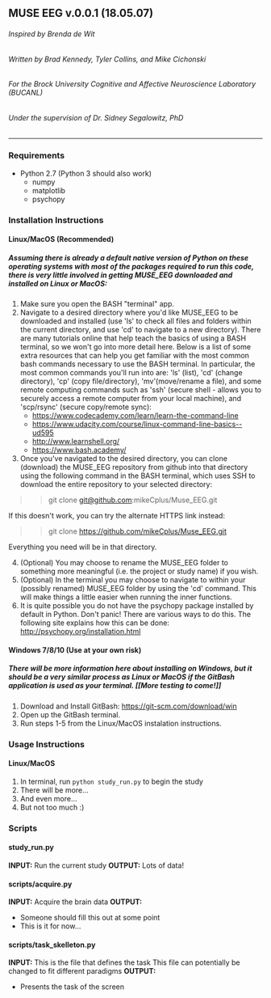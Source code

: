 ## MUSE EEG v.0.0.1 (18.05.07)  
###### Inspired by Brenda de Wit
###### Written by Brad Kennedy, Tyler Collins, and Mike Cichonski
###### For the Brock University Cognitive and Affective Neuroscience Laboratory (BUCANL) 
###### Under the supervision of Dr. Sidney Segalowitz, PhD
___________________________________________________________

### Requirements
* Python 2.7 (Python 3 should also work)
  * numpy
  * matplotlib
  * psychopy

### Installation Instructions
#### Linux/MacOS (Recommended)
##### Assuming there is already a default native version of Python on these operating systems with most of the packages required to run this code, there is very little involved in getting MUSE_EEG downloaded and installed on Linux or MacOS:
1. Make sure you open the BASH "terminal" app.
2. Navigate to a desired directory where you'd like MUSE_EEG to be downloaded and installed (use 'ls' to check all files and folders within the current directory, and use 'cd' to navigate to a new directory). There are many tutorials online that help teach the basics of using a BASH terminal, so we won't go into more detail here. 
Below is a list of some extra resources that can help you get familiar with the most common bash commands necessary to use the BASH terminal. In particular, the most common commands you'll run into are: 'ls' (list), 'cd' (change directory), 'cp' (copy file/directory), 'mv'(move/rename a file), and some remote computing commands such as 'ssh' (secure shell - allows you to securely access a remote computer from your local machine), and 'scp/rsync' (secure copy/remote sync):
    * https://www.codecademy.com/learn/learn-the-command-line
    * https://www.udacity.com/course/linux-command-line-basics--ud595
    * http://www.learnshell.org/ 
    * https://www.bash.academy/
3. Once you've navigated to the desired directory, you can clone (download) the MUSE_EEG repository from github into that directory using the following command in the BASH terminal, which uses SSH to download the entire repository to your selected directory:

>> git clone git@github.com:mikeCplus/Muse_EEG.git

If this doesn't work, you can try the alternate HTTPS link instead:

>> git clone https://github.com/mikeCplus/Muse_EEG.git

Everything you need will be in that directory.

4. (Optional) You may choose to rename the MUSE_EEG folder to something more meaningful (i.e. the project or study name) if you wish.
5. (Optional) In the terminal you may choose to navigate to within your (possibly renamed) MUSE_EEG folder by using the 'cd' command.   This will make things a little easier when running the inner functions.
6. It is quite possible you do not have the psychopy package installed by default in Python. Don't panic! There are various ways to do this. The following site explains how this can be done: http://psychopy.org/installation.html
#### Windows 7/8/10 (Use at your own risk)
##### There will be more information here about installing on Windows, but it should be a very similar process as Linux or MacOS if the GitBash application is used as your terminal. [[More testing to come!]]
1. Download and Install GitBash: https://git-scm.com/download/win
2. Open up the GitBash terminal.
3. Run steps 1-5 from the Linux/MacOS instalation instructions.

### Usage Instructions 
#### Linux/MacOS
1. In terminal, run `python study_run.py` to begin the study 
2. There will be more...
3. And even more...
4. But not too much :)

### Scripts

#### study_run.py

**INPUT:**
Run the current study
**OUTPUT:**
Lots of data!

#### scripts/acquire.py

**INPUT:**
Acquire the brain data
**OUTPUT:** 
* Someone should fill this out at some point
* This is it for now...

#### scripts/task_skelleton.py

**INPUT:**
This is the file that defines the task
This file can potentially be changed to fit different paradigms
**OUTPUT:**
* Presents the task of the screen
